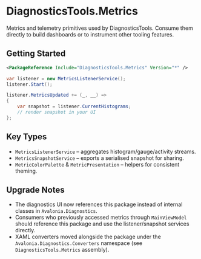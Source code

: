# DiagnosticsTools.Metrics

Metrics and telemetry primitives used by DiagnosticsTools. Consume them directly to build dashboards or to instrument other tooling features.

## Getting Started

```xml
<PackageReference Include="DiagnosticsTools.Metrics" Version="*" />
```

```csharp
var listener = new MetricsListenerService();
listener.Start();

listener.MetricsUpdated += (_, __) =>
{
    var snapshot = listener.CurrentHistograms;
    // render snapshot in your UI
};
```

## Key Types

- `MetricsListenerService` – aggregates histogram/gauge/activity streams.
- `MetricsSnapshotService` – exports a serialised snapshot for sharing.
- `MetricColorPalette` & `MetricPresentation` – helpers for consistent theming.

## Upgrade Notes

- The diagnostics UI now references this package instead of internal classes in `Avalonia.Diagnostics`.
- Consumers who previously accessed metrics through `MainViewModel` should reference this package and use the listener/snapshot services directly.
- XAML converters moved alongside the package under the `Avalonia.Diagnostics.Converters` namespace (see `DiagnosticsTools.Metrics` assembly).
